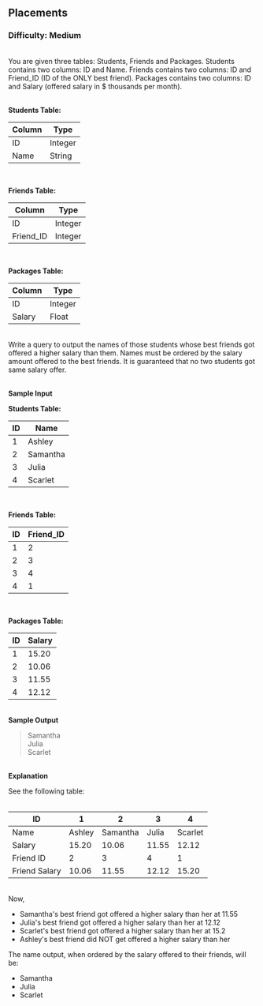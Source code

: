 ## Placements

### Difficulty: Medium

<br>You are given three tables: Students, Friends and Packages. Students contains two columns: ID and Name. Friends contains two columns: ID and Friend_ID (ID of the ONLY best friend). Packages contains two columns: ID and Salary (offered salary in $ thousands per month).
<br><br>

**Students Table:**

| Column | Type   |  
|--------|--------|  
| ID     | Integer|  
| Name   | String |  
<br>

**Friends Table:**

| Column     | Type   |  
|------------|--------|  
| ID         | Integer|  
| Friend_ID  | Integer|  
<br>

**Packages Table:**

| Column | Type   |  
|--------|--------|  
| ID     | Integer|  
| Salary | Float  |  

<br>Write a query to output the names of those students whose best friends got offered a higher salary than them. Names must be ordered by the salary amount offered to the best friends. It is guaranteed that no two students got same salary offer.

<br>**Sample Input**<br>

**Students Table:**

| ID | Name     | 
|----|----------|
| 1  | Ashley   |
| 2  | Samantha |
| 3  | Julia    |
|  4 | Scarlet  |
<br>

**Friends Table:**

| ID  | Friend_ID |
|-----|-----------|
| 1   | 2         |
| 2   | 3         |
| 3   | 4         |
| 4   | 1         |
<br>

**Packages Table:**

| ID     | Salary   |
|--------|----------|
| 1      | 15.20    |
| 2      | 10.06    |
| 3      | 11.55    |
| 4      | 12.12    |

<br>**Sample Output**

>Samantha<br>
Julia<br>
Scarlet

<br>**Explanation** 

See the following table:<br><br>

 
| ID             | 1          | 2         | 3         | 4         | 
|----------------|------------|-----------|-----------|-----------| 
| Name           | Ashley     | Samantha  | Julia     | Scarlet   |  
| Salary         | 15.20      | 10.06     | 11.55     | 12.12     |  
| Friend ID      | 2          | 3         | 4         | 1         |  
| Friend Salary  | 10.06      | 11.55     | 12.12     | 15.20     |
<br>
Now,

- Samantha's best friend got offered a higher salary than her at 11.55
- Julia's best friend got offered a higher salary than her at 12.12
- Scarlet's best friend got offered a higher salary than her at 15.2
- Ashley's best friend did NOT get offered a higher salary than her<br>

The name output, when ordered by the salary offered to their friends, will be:

- Samantha
- Julia
- Scarlet